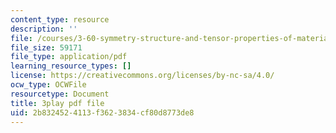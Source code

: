 ```yaml
---
content_type: resource
description: ''
file: /courses/3-60-symmetry-structure-and-tensor-properties-of-materials-fall-2005/2b8324524113f3623834cf80d8773de8_Z7ftUJAx-1E.pdf
file_size: 59171
file_type: application/pdf
learning_resource_types: []
license: https://creativecommons.org/licenses/by-nc-sa/4.0/
ocw_type: OCWFile
resourcetype: Document
title: 3play pdf file
uid: 2b832452-4113-f362-3834-cf80d8773de8
---
```

